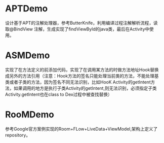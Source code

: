 # APTDemo 
设计基于APT的注解处理器，参考ButterKnife，利用编译过程注解解析流程，读取@BindView 注解，生成实现了findViewById的java类，最后在Activity中使用。
# ASMDemo
实现了在方法定义的前添加代码，实现了在调用某方法的时做方法地址Hook替换成另外的方法引用（注意：Hook方法的签名只能处理当前类的方法，不能处理基类或者子类的方法，因为签名不同无法识别，比如HooK Activity的getIntent方法，如果调用的地方是执行子类Activity的getIntent,则无法识别，必须指定子类Activity.getIntent也在class to Dex过程中被查找替换）
# RooMDemo
参考Google官方案例实现的Room+FLow+LiveData+ViewModel,架构上定义了repository。
